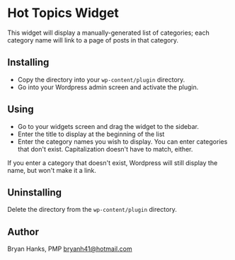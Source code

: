 Hot Topics Widget
=================

This widget will display a manually-generated list of categories; each category name will link to a page of posts in that category.

## Installing
* Copy the directory into your `wp-content/plugin` directory.
* Go into your Wordpress admin screen and activate the plugin.

## Using
* Go to your widgets screen and drag the widget to the sidebar.
* Enter the title to display at the beginning of the list
* Enter the category names you wish to display. You can enter categories that don't exist. Capitalization doesn't have to match, either.

If you enter a category that doesn't exist, Wordpress will still display the name, but won't make it a link.

## Uninstalling
Delete the directory from the `wp-content/plugin` directory.

## Author
Bryan Hanks, PMP bryanh41@hotmail.com

